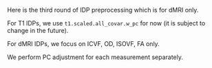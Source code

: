 Here is the third round of IDP preprocessing which is for dMRI only.

For T1 IDPs, we use `t1.scaled.all_covar.w_pc` for now 
(it is subject to change in the future).

For dMRI IDPs, we focus on ICVF, OD, ISOVF, FA only.

We perform PC adjustment for each measurement separately.

